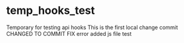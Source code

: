 # temp_hooks_test
Temporary for testing api hooks
This is the first local change commit
CHANGED TO COMMIT
FIX error
added js file test
